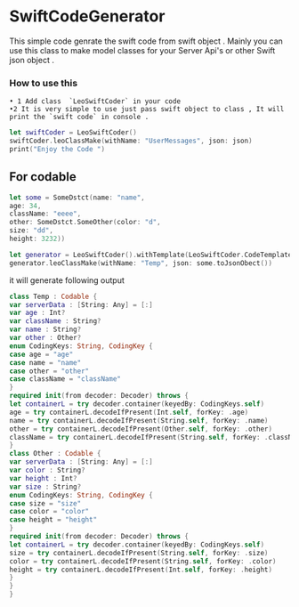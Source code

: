 # SwiftCodeGenerator
This simple code genrate the swift code from swift object . Mainly you can use this class to make model  classes for your Server Api's  or other Swift json object . 

### How to use this 

    • 1 Add class  `LeoSwiftCoder` in your code 
    •2 It is very simple to use just pass swift object to class , It will print the `swift code` in console . 

```swift 
let swiftCoder = LeoSwiftCoder()
swiftCoder.leoClassMake(withName: "UserMessages", json: json)
print("Enjoy the Code ")
```

## For codable 
```swift 
let some = SomeDstct(name: "name",
age: 34,
className: "eeee",
other: SomeDstct.SomeOther(color: "d",
size: "dd",
height: 3232))

let generator = LeoSwiftCoder().withTemplate(LeoSwiftCoder.CodeTemplate.Codeable)
generator.leoClassMake(withName: "Temp", json: some.toJsonObect())

```
it will generate following output 
```swift 
class Temp : Codable {
var serverData : [String: Any] = [:]
var age : Int?
var className : String?
var name : String?
var other : Other?
enum CodingKeys: String, CodingKey {
case age = "age"
case name = "name"
case other = "other"
case className = "className"
}
required init(from decoder: Decoder) throws {
let containerL = try decoder.container(keyedBy: CodingKeys.self)
age = try containerL.decodeIfPresent(Int.self, forKey: .age)
name = try containerL.decodeIfPresent(String.self, forKey: .name)
other = try containerL.decodeIfPresent(Other.self, forKey: .other)
className = try containerL.decodeIfPresent(String.self, forKey: .className)
}
class Other : Codable {
var serverData : [String: Any] = [:]
var color : String?
var height : Int?
var size : String?
enum CodingKeys: String, CodingKey {
case size = "size"
case color = "color"
case height = "height"
}
required init(from decoder: Decoder) throws {
let containerL = try decoder.container(keyedBy: CodingKeys.self)
size = try containerL.decodeIfPresent(String.self, forKey: .size)
color = try containerL.decodeIfPresent(String.self, forKey: .color)
height = try containerL.decodeIfPresent(Int.self, forKey: .height)
}
}
}
```

